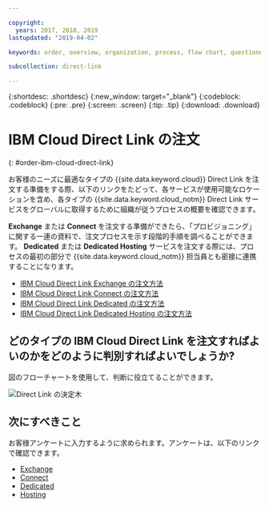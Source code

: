 ```yaml
---

copyright:
  years: 2017, 2018, 2019
lastupdated: "2019-04-02"

keywords: order, overview, organization, process, flow chart, questionnaire

subcollection: direct-link

---
```


{:shortdesc: .shortdesc}
{:new_window: target="_blank"}
{:codeblock: .codeblock}
{:pre: .pre}
{:screen: .screen}
{:tip: .tip}
{:download: .download}

# IBM Cloud Direct Link の注文
{: #order-ibm-cloud-direct-link}

お客様のニーズに最適なタイプの {{site.data.keyword.cloud}} Direct Link を注文する準備をする際、以下のリンクをたどって、各サービスが使用可能なロケーションを含め、各タイプの {{site.data.keyword.cloud_notm}} Direct Link サービスをグローバルに取得するために組織が従うプロセスの概要を確認できます。 

**Exchange** または **Connect** を注文する準備ができたら、「プロビジョニング」に関する一連の資料で、注文プロセスを示す段階的手順を調べることができます。 **Dedicated** または **Dedicated Hosting** サービスを注文する際には、プロセスの最初の部分で {{site.data.keyword.cloud_notm}} 担当員とも密接に連携することになります。

* [IBM Cloud Direct Link Exchange の注文方法](/docs/infrastructure/direct-link?topic=direct-link-how-to-order-ibm-cloud-direct-link-exchange)
* [IBM Cloud Direct Link Connect の注文方法](/docs/infrastructure/direct-link?topic=direct-link-how-to-order-ibm-cloud-direct-link-connect)
* [IBM Cloud Direct Link Dedicated の注文方法](/docs/infrastructure/direct-link?topic=direct-link-how-to-order-ibm-cloud-direct-link-dedicated)
* [IBM Cloud Direct Link Dedicated Hosting の注文方法](/docs/infrastructure/direct-link?topic=direct-link-how-to-order-ibm-cloud-direct-link-dedicated-hosting)

## どのタイプの IBM Cloud Direct Link を注文すればよいのかをどのように判別すればよいでしょうか?

図のフローチャートを使用して、判断に役立てることができます。

![Direct Link の決定木](/images/direct-link-decision-tree.png)


## 次にすべきこと

お客様アンケートに入力するように求められます。アンケートは、以下のリンクで確認できます。

* [Exchange](/docs/infrastructure/direct-link?topic=direct-link-ibm-cloud-direct-link-exchange-questionnaire)
* [Connect](/docs/infrastructure/direct-link?topic=direct-link-ibm-cloud-direct-link-connect-questionnaire)
* [Dedicated](/docs/infrastructure/direct-link?topic=direct-link-ibm-cloud-direct-link-dedicated-questionnaire)
* [Hosting](/docs/infrastructure/direct-link?topic=direct-link-ibm-cloud-direct-link-dedicated-hosting-questionnaire)
